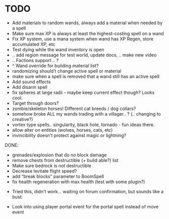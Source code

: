 # TODO

 - Add materials to random wands, always add a material when needed by a spell
 - Make sure max XP is always at least the highest-costing spell on a wand
 - Fix XP system, use a mana system when wand has XP Regen, store accumulated XP, etc
 - Test dying while the wand inventory is open
 - .. add region message for test world, update docs, .. make new video
 - .. Factions support .. ?
 - ^ Wand override for building material list?
 - randomizing should’t change active spell or material
 - make sure when a spell is removed that a wand still has an active spell
 - Add sound effects
 - Add disarm spell
 - fix spheres at large radii - maybe keep current effect though? Looks cool.
 - Target through doors?
 - zombie/skeleton horses! Different cat breeds / dog collars?
 - somehow broke ALL my wands trading with a villager.. ? (.. changing to creative?)
 - vortex type spells.. singularity, black hole, tornado - fun ideas there.
 - allow alter on entities (wolves, horses, cats, etc)
 - invincibility doesn't protect against magic or lightning?


DONE:

 - grenades/explosion that do no block damage
 - remove chests from destructible (+ build able?) list
 - Make sure bedrock is not destructible
 - Decrease levitate flight speed?
 - add “break blocks” parameter to BoomSpell
 - fix health regeneration with max health (test with some plugin?)
 * Tried this, didn't work... waiting on forum confirmation, but sounds like a bust:
  - Look into using player portal event for the portal spell instead of move event


